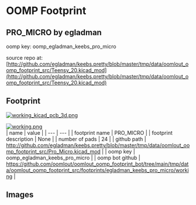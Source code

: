 # OOMP Footprint  
## PRO_MICRO  by egladman  
  
oomp key: oomp_egladman_keebs_pro_micro  
  
source repo at: [http://github.com/egladman/keebs.pretty/blob/master/tmp/data/oomlout_oomp_footprint_src/Teensy_20.kicad_mod](http://github.com/egladman/keebs.pretty/blob/master/tmp/data/oomlout_oomp_footprint_src/Teensy_20.kicad_mod)  
## Footprint  
  
[![working_kicad_pcb_3d.png](working_kicad_pcb_3d_600.png)](working_kicad_pcb_3d.png)  
  
[![working.png](working_600.png)](working.png)  
| name | value | 
| --- | --- | 
| footprint name | PRO_MICRO | 
| footprint description | None | 
| number of pads | 24 | 
| github path | http://github.com/egladman/keebs.pretty/blob/master/tmp/data/oomlout_oomp_footprint_src/Pro_Micro.kicad_mod | 
| oomp key | oomp_egladman_keebs_pro_micro | 
| oomp bot github | https://github.com/oomlout/oomlout_oomp_footprint_bot/tree/main/tmp/data/oomlout_oomp_footprint_src/footprints/egladman_keebs_pro_micro/working | 
## Images  
